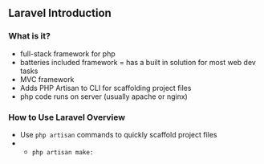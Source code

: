 ## Laravel Introduction

### What is it?
* full-stack framework for php
* batteries included framework = has a built in solution for most web dev tasks
* MVC framework
* Adds PHP Artisan to CLI for scaffolding project files
* php code runs on server (usually apache or nginx)

### How to Use Laravel Overview
* Use ```php artisan``` commands to quickly scaffold project files
* * ```php artisan make:```